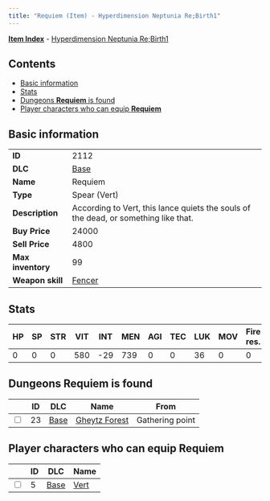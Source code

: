 ```yaml
---
title: "Requiem (Item) - Hyperdimension Neptunia Re;Birth1"
---
```


[**Item Index**](/neptunia/rb1/item/index.html) - [Hyperdimension Neptunia Re;Birth1](/neptunia/rb1)

## Contents

- [Basic information](#basic-information)
- [Stats](#stats)
- [Dungeons **Requiem** is found](#dungeons-requiem-is-found)
- [Player characters who can equip **Requiem**](#player-characters-who-can-equip-requiem)

## Basic information

|   |   |
| -- | -- |
| **ID** | 2112 |
| **DLC** | [Base](/neptunia/rb1/dlc/1-base.html) |
| **Name** | Requiem |
| **Type** | Spear (Vert) |
| **Description** | According to Vert, this lance quiets the souls of the dead, or something like that. |
| **Buy Price** | 24000 |
| **Sell Price** | 4800 |
| **Max inventory** | 99 |
| **Weapon skill** | [Fencer](/neptunia/rb1/skill/1-802-fencer.html) |


## Stats

| HP | SP | STR | VIT | INT | MEN | AGI | TEC | LUK | MOV | Fire res. | Ice res. | Wind res. | Lightning res. |
| -- | -- | --- | --- | --- | --- | --- | --- | --- | --- | --------- | -------- | --------- | -------------- |
| 0 | 0 | 0 | 580 | -29 | 739 | 0 | 0 | 36 | 0 | 0 | 0 | 0 | 0 |


## Dungeons **Requiem** is found

|    | ID | DLC | Name | From |
| -- | -- | --- | ---- | ---- |
| <input type="checkbox" id="rb1-dungeon-1-23" class="trackbox" /> | 23 | [Base](/neptunia/rb1/dlc/1-base.html) | [Gheytz Forest](/neptunia/rb1/dungeon/1-23-gheytz-forest.html) | Gathering point |


## Player characters who can equip **Requiem**

|    | ID | DLC | Name |
| -- | -- | --- | ---- |
| <input type="checkbox" id="rb1-player-1-5" class="trackbox" /> | 5 | [Base](/neptunia/rb1/dlc/1-base.html) | [Vert](/neptunia/rb1/player/1-5-vert.html) |
